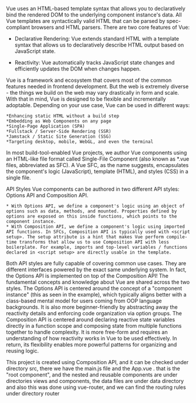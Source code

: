 Vue uses an HTML-based template syntax that allows you to declaratively bind the rendered DOM to the underlying component instance's data.
All Vue templates are syntactically valid HTML that can be parsed by spec-compliant browsers and HTML parsers.
There are two core features of Vue:

* Declarative Rendering: Vue extends standard HTML with a template syntax that allows us to declaratively describe HTML output based on JavaScript state.

* Reactivity: Vue automatically tracks JavaScript state changes and efficiently updates the DOM when changes happen.




Vue is a framework and ecosystem that covers most of the common features needed in frontend development. But the web is extremely diverse - the things we build on the web may vary drastically in form and scale. With that in mind, Vue is designed to be flexible and incrementally adoptable. Depending on your use case, Vue can be used in different ways:

    *Enhancing static HTML without a build step
    *Embedding as Web Components on any page
    *Single-Page Application (SPA)
    *Fullstack / Server-Side Rendering (SSR)
    *Jamstack / Static Site Generation (SSG)
    *Targeting desktop, mobile, WebGL, and even the terminal


In most build-tool-enabled Vue projects, we author Vue components using an HTML-like file format called Single-File Component (also known as *.vue files, abbreviated as SFC). A Vue SFC, as the name suggests, encapsulates the component's logic (JavaScript), template (HTML), and styles (CSS) in a single file.

API Styles
Vue components can be authored in two different API styles: Options API and Composition API.

    * With Options API, we define a component's logic using an object of options such as data, methods, and mounted. Properties defined by options are exposed on this inside functions, which points to the component instance.
    * With Composition API, we define a component's logic using imported API functions. In SFCs, Composition API is typically used with <script setup>. The setup attribute is a hint that makes Vue perform compile-time transforms that allow us to use Composition API with less boilerplate. For example, imports and top-level variables / functions declared in <script setup> are directly usable in the template.
     
Both API styles are fully capable of covering common use cases. They are different interfaces powered by the exact same underlying system. In fact, the Options API is implemented on top of the Composition API! The fundamental concepts and knowledge about Vue are shared across the two styles.
The Options API is centered around the concept of a "component instance" (this as seen in the example), which typically aligns better with a class-based mental model for users coming from OOP language backgrounds. It is also more beginner-friendly by abstracting away the reactivity details and enforcing code organization via option groups.
The Composition API is centered around declaring reactive state variables directly in a function scope and composing state from multiple functions together to handle complexity. It is more free-form and requires an understanding of how reactivity works in Vue to be used effectively. In return, its flexibility enables more powerful patterns for organizing and reusing logic.


This project is created using Composition API, and it can be checked under directory src, there we have the main.js file and the App.vue . that is the "root component", and the nested and reusable components are under  directories views and components, the data files are under data directory and also this was done using vue-router, and we can find the routing rules under directory router